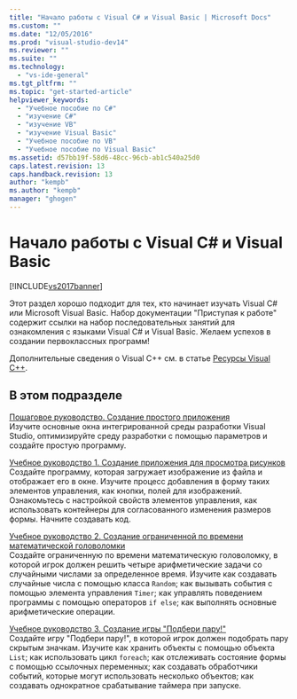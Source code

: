 ```yaml
---
title: "Начало работы с Visual C# и Visual Basic | Microsoft Docs"
ms.custom: ""
ms.date: "12/05/2016"
ms.prod: "visual-studio-dev14"
ms.reviewer: ""
ms.suite: ""
ms.technology: 
  - "vs-ide-general"
ms.tgt_pltfrm: ""
ms.topic: "get-started-article"
helpviewer_keywords: 
  - "Учебное пособие по C#"
  - "изучение C#"
  - "изучение VB"
  - "изучение Visual Basic"
  - "Учебное пособие по VB"
  - "Учебное пособие по Visual Basic"
ms.assetid: d57bb19f-58d6-48cc-96cb-ab1c540a25d0
caps.latest.revision: 13
caps.handback.revision: 13
author: "kempb"
ms.author: "kempb"
manager: "ghogen"
---
```

# Начало работы с Visual C# и Visual Basic
[!INCLUDE[vs2017banner](../code-quality/includes/vs2017banner.md)]

Этот раздел хорошо подходит для тех, кто начинает изучать Visual C\# или Microsoft Visual Basic.  Набор документации "Приступая к работе" содержит ссылки на набор последовательных занятий для ознакомления с языками Visual C\# и Visual Basic.  Желаем успехов в создании первоклассных программ\!  
  
 Дополнительные сведения о Visual C\+\+ см. в статье [Ресурсы Visual C\+\+](http://msdn.microsoft.com/vstudio/hh386302.aspx).  
  
## В этом подразделе  
 [Пошаговое руководство. Создание простого приложения](../ide/walkthrough-create-a-simple-application-with-visual-csharp-or-visual-basic.md)  
 Изучите основные окна интегрированной среды разработки Visual Studio, оптимизируйте среду разработки с помощью параметров и создайте простую программу.  
  
 [Учебное руководство 1. Создание приложения для просмотра рисунков](../ide/tutorial-1-create-a-picture-viewer.md)  
 Создайте программу, которая загружает изображение из файла и отображает его в окне.  Изучите процесс добавления в форму таких элементов управления, как кнопки, полей для изображений. Ознакомьтесь с настройкой свойств элементов управления, как использовать контейнеры для согласованного изменения размеров формы.  Начните создавать код.  
  
 [Учебное руководство 2. Создание ограниченной по времени математической головоломки](../ide/tutorial-2-create-a-timed-math-quiz.md)  
 Создайте ограниченную по времени математическую головоломку, в которой игрок должен решить четыре арифметические задачи со случайными числами за определенное время.  Изучите как создавать случайные числа с помощью класса `Random`; как вызывать события с помощью элемента управления `Timer`; как управлять поведением программы с помощью операторов `if else`; как выполнять основные арифметические операции.  
  
 [Учебное руководство 3. Создание игры "Подбери пару\!"](../ide/tutorial-3-create-a-matching-game.md)  
 Создайте игру "Подбери пару\!", в которой игрок должен подобрать пару скрытым значкам.  Изучите как хранить объекты с помощью объекта `List`; как использовать цикл `foreach`; как отслеживать состояние формы с помощью ссылочных переменных; как создавать обработчики событий, которые могут использовать несколько объектов; как создавать однократное срабатывание таймера при запуске.